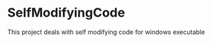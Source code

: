 SelfModifyingCode
=================

This project deals with self modifying code for windows executable